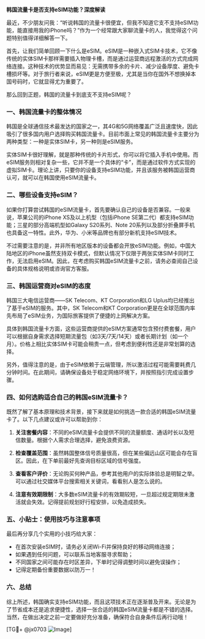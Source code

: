 **韩国流量卡是否支持eSIM功能？深度解读**

最近，不少朋友问我：“听说韩国的流量卡很便宜，但我不知道它支不支持eSIM功能，能直接用我的iPhone吗？”作为一个经常跟大家聊流量卡的人，我觉得这个问题特别值得详细解答一下。

首先，让我们简单回顾一下什么是eSIM。eSIM是一种嵌入式SIM卡技术，它不像传统的实体SIM卡那样需要插入物理卡槽，而是通过运营商远程激活的方式完成网络连接。这种技术的优势显而易见：无需携带多余的卡片、减少设备厚度、避免卡槽损坏等。对于旅行者来说，eSIM更是方便至极，尤其是当你在国外不想换掉本国号码时，它就显得尤为重要了。

那么回到正题，韩国的流量卡到底支不支持eSIM呢？

### 一、韩国流量卡的整体情况

韩国是全球通信技术最发达的国家之一，其4G和5G网络覆盖广泛且速度快，因此吸引了很多国内用户选择购买韩国流量卡。目前市面上常见的韩国流量卡主要分为两种类型：一种是实体SIM卡，另一种则是eSIM服务。

实体SIM卡很好理解，就是那种传统的卡片形式，你可以将它插入手机中使用。而eSIM服务则相对复杂一些，它并不是一个具体的“卡”，而是通过软件方式实现的虚拟SIM卡。理论上讲，只要你的设备支持eSIM功能，并且该服务被韩国运营商认可，就可以在韩国使用eSIM流量卡。

### 二、哪些设备支持eSIM？

如果你打算尝试韩国的eSIM流量卡，首先要确认自己的设备是否兼容。一般来说，苹果公司的iPhone XS及以上机型（包括iPhone SE第二代）都支持eSIM功能；三星的部分高端机型如Galaxy S20系列、Note 20系列以及部分折叠屏手机也具备这一特性。此外，华为、小米等品牌也有部分新机支持eSIM技术。

不过需要注意的是，并非所有地区版本的设备都会开放eSIM功能。例如，中国大陆地区的iPhone虽然支持双卡模式，但默认情况下仅限于两张实体SIM卡同时工作，无法启用eSIM。因此，在考虑购买韩国eSIM流量卡之前，请务必查阅自己设备的具体规格说明或咨询官方客服。

### 三、韩国运营商对eSIM的态度

韩国三大电信运营商——SK Telecom、KT Corporation和LG Uplus均已经推出了基于eSIM的服务。其中，SK Telecom和KT Corporation更是在全球范围内率先布局了eSIM业务，为国际旅客提供了便捷的上网解决方案。

具体到韩国流量卡方面，这些运营商提供的eSIM方案通常包含预付费套餐，用户可以根据自身需求选择短期流量包（如3天/7天/14天）或者长期计划（如一个月）。价格上相比实体SIM卡可能会稍贵一点，但考虑到便利性还是非常划算的选择。

另外，值得注意的是，由于eSIM依赖于云端管理，所以激活过程可能需要耗费几分钟时间。在此期间，请确保设备处于稳定网络环境下，并按照指引完成设置步骤。

### 四、如何选购适合自己的韩国eSIM流量卡？

既然了解了基本原理和技术背景，接下来就是如何挑选一款合适的韩国eSIM流量卡了。以下几点建议或许可以帮助到你：

1. **关注套餐内容**：不同的eSIM流量卡会提供不同的流量额度、通话时长以及短信数量。根据个人需求合理选择，避免浪费资源。
   
2. **检查覆盖范围**：虽然韩国整体信号质量很高，但在某些偏远山区可能会存在盲区。因此，在下单前最好先查询目标区域的信号强度。
   
3. **查看客户评价**：无论购买何种产品，参考其他用户的实际体验总是明智之举。可以通过社交媒体平台搜索相关关键词，看看别人是怎么说的。
   
4. **注意有效期限制**：大多数eSIM流量卡的有效期较短，一旦超过规定期限未激活就会失效。记得提前规划好行程安排，以免造成损失。

### 五、小贴士：使用技巧与注意事项

最后再分享几个实用的小技巧给大家：
- 在首次安装eSIM时，请务必关闭Wi-Fi并保持良好的移动网络连接；
- 如果遇到任何问题，可以联系当地客服寻求帮助；
- 不同国家之间可能存在时区差异，下单时记得调整时间以避免误操作；
- 记得定期备份重要数据以防万一！

### 六、总结

综上所述，韩国确实支持eSIM功能，而且这项技术正在逐渐普及开来。无论是为了节省成本还是追求便捷性，选择一张合适的韩国eSIM流量卡都是不错的选择。当然，在做出决定之前一定要做好充分准备，确保符合自身条件后再行动哦！

[TG💪+ @jx0703 ![Image](https://github.com/user-attachments/assets/dbca1d08-cadb-493c-b0ec-ad6f7a83f270)]